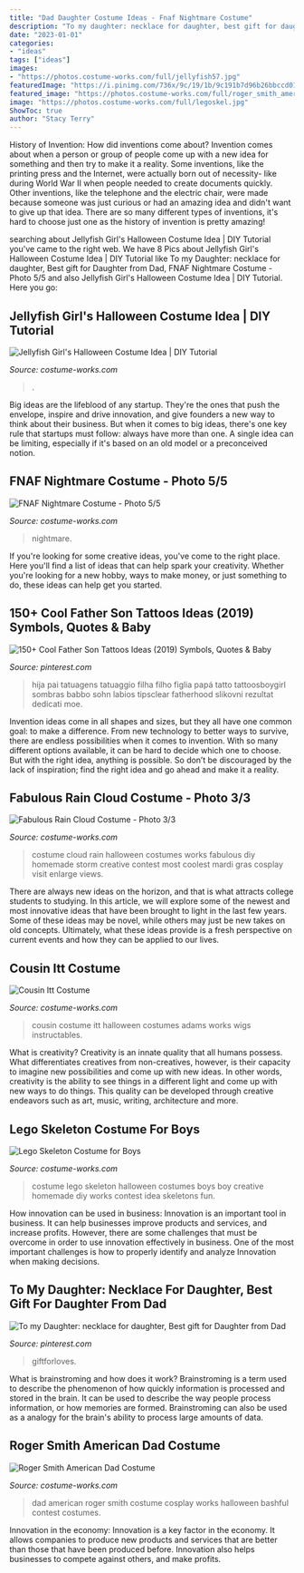 ```yaml
---
title: "Dad Daughter Costume Ideas - Fnaf Nightmare Costume"
description: "To my daughter: necklace for daughter, best gift for daughter from dad"
date: "2023-01-01"
categories:
- "ideas"
tags: ["ideas"]
images:
- "https://photos.costume-works.com/full/jellyfish57.jpg"
featuredImage: "https://i.pinimg.com/736x/9c/19/1b/9c191b7d96b26bbccd01428a66b8db9b.jpg"
featured_image: "https://photos.costume-works.com/full/roger_smith_american_dad1.jpg"
image: "https://photos.costume-works.com/full/legoskel.jpg"
ShowToc: true
author: "Stacy Terry"
---
```



History of Invention: How did inventions come about?
Invention comes about when a person or group of people come up with a new idea for something and then try to make it a reality. Some inventions, like the printing press and the Internet, were actually born out of necessity- like during World War II when people needed to create documents quickly. Other inventions, like the telephone and the electric chair, were made because someone was just curious or had an amazing idea and didn't want to give up that idea. There are so many different types of inventions, it's hard to choose just one as the history of invention is pretty amazing!

	

		
searching about Jellyfish Girl&#039;s Halloween Costume Idea | DIY Tutorial you've came to the right web. We have 8 Pics about Jellyfish Girl&#039;s Halloween Costume Idea | DIY Tutorial like To my Daughter: necklace for daughter, Best gift for Daughter from Dad, FNAF Nightmare Costume - Photo 5/5 and also Jellyfish Girl&#039;s Halloween Costume Idea | DIY Tutorial. Here you go:
		
    
## Jellyfish Girl&#039;s Halloween Costume Idea | DIY Tutorial

<img loading=lazy src="https://photos.costume-works.com/full/jellyfish57.jpg" onerror="this.onerror=null;this.src='https://tse3.mm.bing.net/th?id=OIP.7aCCoDghYQ9xv-v6M9bV2AHaJ4&amp;pid=15.1';" alt="Jellyfish Girl&#039;s Halloween Costume Idea | DIY Tutorial">

_Source: costume-works.com_

>. 

	

Big ideas are the lifeblood of any startup. They're the ones that push the envelope, inspire and drive innovation, and give founders a new way to think about their business. But when it comes to big ideas, there's one key rule that startups must follow: always have more than one. A single idea can be limiting, especially if it's based on an old model or a preconceived notion.

    
## FNAF Nightmare Costume - Photo 5/5

<img loading=lazy src="https://photos.costume-works.com/full/fnaf_nightmare4.jpg" onerror="this.onerror=null;this.src='https://tse1.mm.bing.net/th?id=OIP.cweEXJWFqIk-GVF1XuW9LAHaJ3&amp;pid=15.1';" alt="FNAF Nightmare Costume - Photo 5/5">

_Source: costume-works.com_

>nightmare. 

	

If you're looking for some creative ideas, you've come to the right place. Here you'll find a list of ideas that can help spark your creativity. Whether you're looking for a new hobby, ways to make money, or just something to do, these ideas can help get you started.

    
## 150+ Cool Father Son Tattoos Ideas (2019) Symbols, Quotes &amp; Baby

<img loading=lazy src="https://i.pinimg.com/736x/2d/fc/8f/2dfc8f88bd1f106248bbaff986eb3028.jpg" onerror="this.onerror=null;this.src='https://tse4.mm.bing.net/th?id=OIP.31s79u7kIZMhmzoCSQsVEwHaJ8&amp;pid=15.1';" alt="150+ Cool Father Son Tattoos Ideas (2019) Symbols, Quotes &amp; Baby">

_Source: pinterest.com_

>hija pai tatuagens tatuaggio filha filho figlia papá tatto tattoosboygirl sombras babbo sohn labios tipsclear fatherhood slikovni rezultat dedicati moe. 

	

Invention ideas come in all shapes and sizes, but they all have one common goal: to make a difference. From new technology to better ways to survive, there are endless possibilities when it comes to invention. With so many different options available, it can be hard to decide which one to choose. But with the right idea, anything is possible. So don’t be discouraged by the lack of inspiration; find the right idea and go ahead and make it a reality.

    
## Fabulous Rain Cloud Costume - Photo 3/3

<img loading=lazy src="https://photos.costume-works.com/full/fabulous_rain_cloud2.jpg" onerror="this.onerror=null;this.src='https://tse1.mm.bing.net/th?id=OIP.z0G1RhEG5-2qqgayohGxGgHaJ7&amp;pid=15.1';" alt="Fabulous Rain Cloud Costume - Photo 3/3">

_Source: costume-works.com_

>costume cloud rain halloween costumes works fabulous diy homemade storm creative contest most coolest mardi gras cosplay visit enlarge views. 

	

There are always new ideas on the horizon, and that is what attracts college students to studying. In this article, we will explore some of the newest and most innovative ideas that have been brought to light in the last few years. Some of these ideas may be novel, while others may just be new takes on old concepts. Ultimately, what these ideas provide is a fresh perspective on current events and how they can be applied to our lives.

    
## Cousin Itt Costume

<img loading=lazy src="http://photos.costume-works.com/full/cousin_itt2.jpg" onerror="this.onerror=null;this.src='https://tse1.mm.bing.net/th?id=OIP.kIN-CF79IbKENOxoZYShZAHaJ4&amp;pid=15.1';" alt="Cousin Itt Costume">

_Source: costume-works.com_

>cousin costume itt halloween costumes adams works wigs instructables. 

	

What is creativity?
Creativity is an innate quality that all humans possess. What differentiates creatives from non-creatives, however, is their capacity to imagine new possibilities and come up with new ideas. In other words, creativity is the ability to see things in a different light and come up with new ways to do things. This quality can be developed through creative endeavors such as art, music, writing, architecture and more.

    
## Lego Skeleton Costume For Boys

<img loading=lazy src="https://photos.costume-works.com/full/legoskel.jpg" onerror="this.onerror=null;this.src='https://tse4.mm.bing.net/th?id=OIP.oC5Bucu9bLPZKueQK6U70AHaJ4&amp;pid=15.1';" alt="Lego Skeleton Costume for Boys">

_Source: costume-works.com_

>costume lego skeleton halloween costumes boys boy creative homemade diy works contest idea skeletons fun. 

	

How innovation can be used in business:
Innovation is an important tool in business. It can help businesses improve products and services, and increase profits. However, there are some challenges that must be overcome in order to use innovation effectively in business. One of the most important challenges is how to properly identify and analyze Innovation when making decisions.

    
## To My Daughter: Necklace For Daughter, Best Gift For Daughter From Dad

<img loading=lazy src="https://i.pinimg.com/736x/9c/19/1b/9c191b7d96b26bbccd01428a66b8db9b.jpg" onerror="this.onerror=null;this.src='https://tse4.mm.bing.net/th?id=OIP.50JLqbMB_hVRVWUAfPcxqQHaHa&amp;pid=15.1';" alt="To my Daughter: necklace for daughter, Best gift for Daughter from Dad">

_Source: pinterest.com_

>giftforloves. 

	

What is brainstroming and how does it work?
Brainstroming is a term used to describe the phenomenon of how quickly information is processed and stored in the brain. It can be used to describe the way people process information, or how memories are formed. Brainstroming can also be used as a analogy for the brain's ability to process large amounts of data.

    
## Roger Smith American Dad Costume

<img loading=lazy src="https://photos.costume-works.com/full/roger_smith_american_dad1.jpg" onerror="this.onerror=null;this.src='https://tse4.mm.bing.net/th?id=OIP.K7pG6rpIObqI4sOxgbIb4AHaMh&amp;pid=15.1';" alt="Roger Smith American Dad Costume">

_Source: costume-works.com_

>dad american roger smith costume cosplay works halloween bashful contest costumes. 

	

Innovation in the economy:
Innovation is a key factor in the economy. It allows companies to produce new products and services that are better than those that have been produced before. Innovation also helps businesses to compete against others, and make profits.

